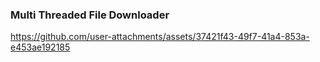 ### Multi Threaded File Downloader

https://github.com/user-attachments/assets/37421f43-49f7-41a4-853a-e453ae192185

